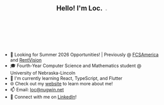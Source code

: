 <h2 align="center">Hello! I'm Loc. <img src="https://media.giphy.com/media/hvRJCLFzcasrR4ia7z/giphy.gif" width="3%"></h2>

- 💼 Looking for Summer 2026 Opportunities! | Previously @ [FCSAmerica](https://www.fcsamerica.com/) and [RentVision](https://www.rentvision.com/)
- 🎓 Fourth-Year Computer Science and Mathematics student @ University of Nebraska-Lincoln 
- 🌱 I'm currently learning React, TypeScript, and Flutter
- 🌐 Check out my [website](https://nugwin.net) to learn more about me!
- 📫 Email: [loc@nugwin.net](mailto:loc@nugwin.net)
- 🔗 Connect with me on [LinkedIn](https://www.linkedin.com/in/locnugwin/)!
